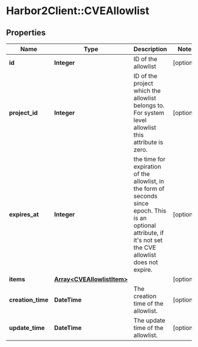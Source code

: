 # Harbor2Client::CVEAllowlist

## Properties
Name | Type | Description | Notes
------------ | ------------- | ------------- | -------------
**id** | **Integer** | ID of the allowlist | [optional] 
**project_id** | **Integer** | ID of the project which the allowlist belongs to.  For system level allowlist this attribute is zero. | [optional] 
**expires_at** | **Integer** | the time for expiration of the allowlist, in the form of seconds since epoch.  This is an optional attribute, if it&#39;s not set the CVE allowlist does not expire. | [optional] 
**items** | [**Array&lt;CVEAllowlistItem&gt;**](CVEAllowlistItem.md) |  | [optional] 
**creation_time** | **DateTime** | The creation time of the allowlist. | [optional] 
**update_time** | **DateTime** | The update time of the allowlist. | [optional] 


